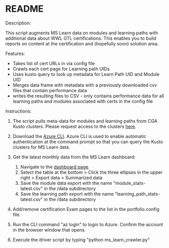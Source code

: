 # README

Description:

This script augments MS Learn data on modules and learning paths with additional data about WWL GTL certifications. This enables you to build reports on content at the certification and (hopefully soon) solution area.

Features:

- Takes list of cert URLs in via config file
- Crawls each cert page for Learning path UIDs
- Uses kusto query to look up metadata for Learn Path UID and Module UID
- Merges data frame with metadata with a previously downloaded csv files that contain performance data
- writes the resulting files to CSV - only contains performance data for all learning paths and modules associated with certs in the config file

Instructions:

1. The script pulls meta-data for modules and learning paths from CGA Kusto clusters. Please request access to the clusters [here](https://review.docs.microsoft.com/en-us/help/contribute/contribute-how-to-connect-kusto?branch=master#request-access-to-kusto-clusters).

2. Download the [Azure CLI](https://docs.microsoft.com/en-us/cli/azure/install-azure-cli).  Azure CLI is used to enable automatic authentication at the command prompt so that you can query the Kusto clusters for MS Learn data.

2. Get the latest monthly data from the MS Learn dashboard:
	1. Navigate to the [dashboard page](https://msit.powerbi.com/groups/9d83d204-82a9-4b36-98f2-a40099093839/reports/3ad7a43c-5334-4086-b762-8b4bdb2741ff/ReportSectionfb7e1b32d2783b56519d?ctid=72f988bf-86f1-41af-91ab-2d7cd011db47).
	2. Select the table at the bottom > Click the three ellipses in the upper right > Export data > Summarized data
	3. Save the module data export with the name "module_stats-latest.csv" in the /data subdirectory
	4. Save the learning path export with the name "learning_path_stats-latest.csv" in the /data subdirectory
	
3. Add/remove certification Exam pages to the list in the portfolio.config file.
4. Run the CLI command "az login" to login to Azure. Confirm the account in the browser window that opens.
4. Execute the driver script by typing "python ms_learn_crawler.py"

